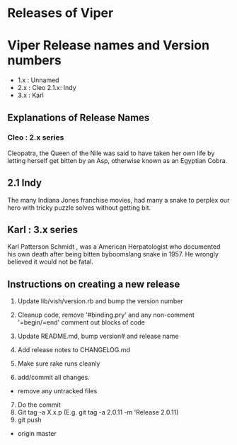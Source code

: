 # Releases of Viper
# Viper Release names and Version numbers

- 1.x : Unnamed
- 2.x : Cleo
2.1.x: Indy
- 3.x :  Karl

## Explanations of Release Names

### Cleo : 2.x series

Cleopatra, the Queen of the Nile was said to have taken her own life by letting herself
get bitten by an Asp, otherwise known as an Egyptian Cobra.

## 2.1 Indy

The many Indiana Jones  franchise movies, had many a snake to perplex our hero
with tricky puzzle solves without getting bit.

## Karl : 3.x series

Karl Patterson Schmidt , was a American Herpatologist who documented his own death after being bitten byboomslang
snake in 1957. He wrongly believed it would not be fatal.


## Instructions on creating a new release

1. Update lib/vish/version.rb and bump the version number

2. Cleanup code, remove '#binding.pry' and any non-comment '=begin/=end' comment out blocks of code
3. Update README.md, bump version# and release name
4. Add release notes to CHANGELOG.md
5. Make sure rake runs cleanly
6. add/commit all changes.
  * remove any untracked files
7. Do the commit
8. Git tag -a X.x.p (E.g. git tag -a 2.0.11 -m 'Release 2.0.11)
9. git push
  * origin master

